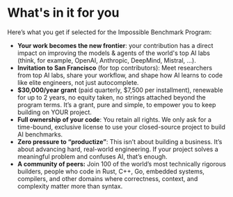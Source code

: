 # What's in it for you

Here’s what you get if selected for the Impossible Benchmark Program:

* **Your work becomes the new frontier**: your contribution has a direct impact on improving the models & agents of the world's top AI labs (think, for example, OpenAI, Anthropic, DeepMind, Mistral, ...). &#x20;
* **Invitation to San Francisco** (for top contributors): Meet researchers from top AI labs, share your workflow, and shape how AI learns to code like elite engineers, not just autocomplete.&#x20;
* **$30,000/year grant** (paid quarterly, $7,500 per installment), renewable for up to 2 years, no equity taken, no strings attached beyond the program terms. It’s a grant, pure and simple, to empower you to keep building on YOUR project.&#x20;
* **Full ownership of your code**: You retain all rights. We only ask for a time-bound, exclusive license to use your closed-source project to build AI benchmarks.
* **Zero pressure to “productize”**: This isn’t about building a business. It’s about advancing hard, real-world engineering. If your project solves a meaningful problem and confuses AI, that’s enough.
* **A community of peers:** Join 100 of the world’s most technically rigorous builders, people who code in Rust, C++, Go, embedded systems, compilers, and other domains where correctness, context, and complexity matter more than syntax.

